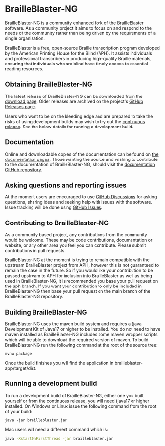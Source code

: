 # BrailleBlaster-NG

BrailleBlaster-NG is a community enhanced fork of the BrailleBlaster software. As a community project it aims to focus on and respond to the needs of the community rather than being driven by the requirements of a single organisation.

BrailleBlaster is a free, open-source Braille transcription program developed by the American Printing House for the Blind (APH). It assists individuals and professional transcribers in producing high-quality Braille materials, ensuring that individuals who are blind have timely access to essential reading resources.

## Obtaining BrailleBlaster-NG

The latest release of BrailleBlaster-NG can be downloaded from the [download page](https://download.brailleblaster-ng.app/download.html). Older releases are archived on the project's [GitHub Releases page](https://github.com/mwhapples/BrailleBlaster-NG/releases).

Users who want to be on the bleeding edge and are prepared to take the risks of using development builds may wish to try out the [continuous release](https://github.com/mwhapples/brailleblaster-ng/releases/continuous). See the below details for running a development build.

## Documentation

Online and downloadable copies of the documentation can be found on [the documentation pages](https://docs.brailleblaster-ng.app). Those wanting the source and wishing to contribute to the documentation of BrailleBlaster-NG, should visit the [documentation GitHub repository](https://github.com/mwhapples/BrailleBlaster-NG-docs).

## Asking questions and reporting issues

At the moment users are encouraged to use [GitHub Discussions](https://github.com/mwhapples/BrailleBlaster-NG/discussions) for asking questions, sharing ideas and seeking help with issues with the software. Issue tracking will be done using [GitHub Issues](https://github.com/mwhapples/BrailleBlaster-NG/issues).

## Contributing to BrailleBlaster-NG

As a community based project, any contributions from the community would be welcome. These may be code contributions, documentation or website, or any other area you feel you can contribute. Please submit contributions in pull requests.

BrailleBlaster-NG at the moment is trying to remain compatible with the upstream BrailleBlaster project from APH, however this is not guaranteed to remain the case in the future. So if you would like your contribution to be passed upstream to APH for inclusion into BrailleBlaster as well as being used in BrailleBlaster-NG, it is recommended you base your pull request on the aph branch. If you want your contribution to only be included in BrailleBlaster-NG then base your pull request on the main branch of the BrailleBlaster-NG repository.

## Building BrailleBlaster-NG

BrailleBlaster-NG uses the maven build system and requires a (java Development Kit of Java17 or higher to be installed. You do not need to have maven installed as BrailleBlaster-NG includes some maven wrapper scripts which will be able to download the required version of maven. To build BrailleBlaster-NG run the following command at the root of the source tree:
```command line
mvnw package
```
Once the build finishes you will find the application in brailleblaster-app/target/dist.

## Running a development build

To run a development build of BrailleBlaster-NG, either one you built yourself or from the continuous release, you will need (java17 or higher installed. On Windows or Linux issue the following command from the root of your build:
```command line
java -jar brailleblaster.jar
```
Mac users will need a different command which is:
```bash
java -XstartOnFirstThread -jar brailleblaster.jar
```
